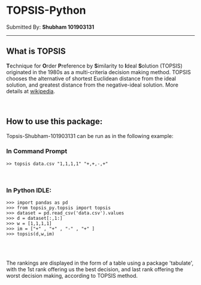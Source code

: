 # TOPSIS-Python

Submitted By: **Shubham 101903131**

---

## What is TOPSIS

**T**echnique for **O**rder **P**reference by **S**imilarity to **I**deal
**S**olution (TOPSIS) originated in the 1980s as a multi-criteria decision
making method. TOPSIS chooses the alternative of shortest Euclidean distance
from the ideal solution, and greatest distance from the negative-ideal
solution. More details at [wikipedia](https://en.wikipedia.org/wiki/TOPSIS).

<br>

## How to use this package:

Topsis-Shubham-101903131 can be run as in the following example:

### In Command Prompt

```
>> topsis data.csv "1,1,1,1" "+,+,-,+"
```

<br>

### In Python IDLE:

```
>>> import pandas as pd
>>> from topsis_py.topsis import topsis
>>> dataset = pd.read_csv('data.csv').values
>>> d = dataset[:,1:]
>>> w = [1,1,1,1]
>>> im = ["+" , "+" , "-" , "+" ]
>>> topsis(d,w,im)
```

<br>
<br>

The rankings are displayed in the form of a table using a package 'tabulate', with the 1st rank offering us the best decision, and last rank offering the worst decision making, according to TOPSIS method.
